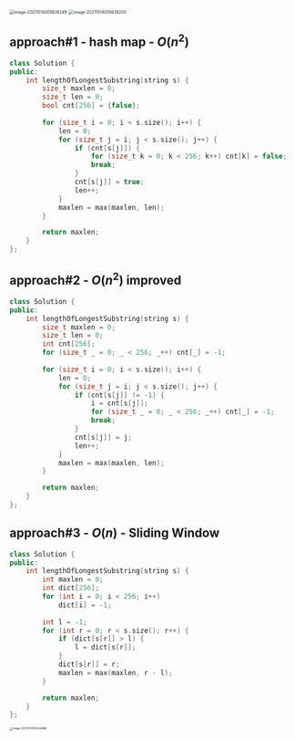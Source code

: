 



<img src="D:\dev\AllNote\.mdnote\assets\image-20211014005626249.png" alt="image-20211014005626249" style="zoom:50%;" />

<img src="D:\dev\AllNote\.mdnote\assets\image-20211014005638200.png" alt="image-20211014005638200" style="zoom:50%;" />

## approach#1 - hash map - $O(n^2)$

```cpp
class Solution {
public:
    int lengthOfLongestSubstring(string s) {
        size_t maxlen = 0;
        size_t len = 0;
        bool cnt[256] = {false};
        
        for (size_t i = 0; i < s.size(); i++) {
            len = 0;
            for (size_t j = i; j < s.size(); j++) {
                if (cnt[s[j]]) {
                    for (size_t k = 0; k < 256; k++) cnt[k] = false;
                    break;
                }
                cnt[s[j]] = true;
                len++;
            }
            maxlen = max(maxlen, len);
        }

        return maxlen;
    }
};
```

## approach#2 - $O(n^2)$ improved

```cpp
class Solution {
public:
    int lengthOfLongestSubstring(string s) {
        size_t maxlen = 0;
        size_t len = 0;
        int cnt[256];
        for (size_t _ = 0; _ < 256; _++) cnt[_] = -1;
        
        for (size_t i = 0; i < s.size(); i++) {
            len = 0;
            for (size_t j = i; j < s.size(); j++) {
                if (cnt[s[j]] != -1) {
                    i = cnt[s[j]];
                    for (size_t _ = 0; _ < 256; _++) cnt[_] = -1;
                    break;
                }
                cnt[s[j]] = j;
                len++;
            }
            maxlen = max(maxlen, len);
        }

        return maxlen;
    }
};
```

## approach#3 - $O(n)$ - Sliding Window

```cpp
class Solution {
public:
    int lengthOfLongestSubstring(string s) {
        int maxlen = 0;
        int dict[256];
        for (int i = 0; i < 256; i++) 
            dict[i] = -1;
        
        int l = -1;
        for (int r = 0; r < s.size(); r++) {
            if (dict[s[r]] > l) {
                l = dict[s[r]];
            }
            dict[s[r]] = r;
            maxlen = max(maxlen, r - l);
        }

        return maxlen;
    }
};
```

<img src="D:\dev\AllNote\.mdnote\assets\image-20211014105424886.png" alt="image-20211014105424886" style="zoom:33%;" />
